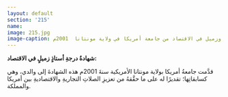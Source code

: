 ```yaml
---
layout: default
section: '215'
name:
image: 215.jpg
image-caption: درجة أستاذ وزميل في الاقتصاد من جامعة أمريكا في ولاية مونتانا  2001م
---
```

**شهادةُ درجةِ أستاذٍ زميلٍ في الاقتصاد:**

قدَّمت جامعةُ أمريكا بولاية مونتانا الأمريكية سنةَ 2001م هذه الشهادةَ إلى والدي، وهي كسابقاتِها؛ تقديرًا له على ما حقَّقهُ من تعزيزِ الصلاتِ التجاريةِ والاقتصاديةِ بين أمريكا والمملكة.
